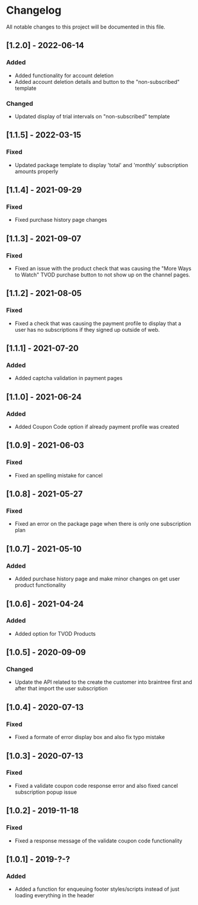 # Changelog
All notable changes to this project will be documented in this file.

## [1.2.0] - 2022-06-14

### Added
- Added functionality for account deletion
- Added account deletion details and button to the "non-subscribed" template

### Changed
- Updated display of trial intervals on "non-subscribed" template

## [1.1.5] - 2022-03-15

### Fixed
- Updated package template to display 'total' and 'monthly' subscription amounts properly

## [1.1.4] - 2021-09-29

### Fixed
- Fixed purchase history page changes

## [1.1.3] - 2021-09-07

### Fixed
- Fixed an issue with the product check that was causing the "More Ways to Watch" TVOD purchase button to not show up on the channel pages.

## [1.1.2] - 2021-08-05

### Fixed
- Fixed a check that was causing the payment profile to display that a user has no subscriptions if they signed up outside of web.

## [1.1.1] - 2021-07-20

### Added
- Added captcha validation in payment pages

## [1.1.0] - 2021-06-24

### Added
- Added Coupon Code option if already payment profile was created

## [1.0.9] - 2021-06-03

### Fixed
- Fixed an spelling mistake for cancel

## [1.0.8] - 2021-05-27

### Fixed
- Fixed an error on the package page when there is only one subscription plan

## [1.0.7] - 2021-05-10

### Added
- Added purchase history page and make minor changes on get user product functionality

## [1.0.6] - 2021-04-24

### Added
- Added option for TVOD Products

## [1.0.5] - 2020-09-09

### Changed
- Update the API related to the create the customer into braintree first and after that import the user subscription

## [1.0.4] - 2020-07-13

### Fixed
- Fixed a formate of error display box and also fix typo mistake

## [1.0.3] - 2020-07-13

### Fixed
- Fixed a validate coupon code response error and also fixed cancel subscription popup issue

## [1.0.2] - 2019-11-18

### Fixed
- Fixed a response message of the validate coupon code functionality

## [1.0.1] - 2019-?-?

### Added
- Added a function for enqueuing footer styles/scripts instead of just loading everything in the header


